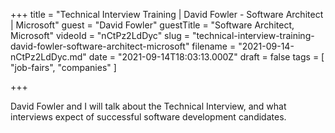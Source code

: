 +++
title = "Technical Interview Training | David Fowler - Software Architect | Microsoft"
guest = "David Fowler"
guestTitle = "Software Architect, Microsoft"
videoId = "nCtPz2LdDyc"
slug = "technical-interview-training-david-fowler-software-architect-microsoft"
filename = "2021-09-14-nCtPz2LdDyc.md"
date = "2021-09-14T18:03:13.000Z"
draft = false
tags = [ "job-fairs", "companies" ]

+++

David Fowler and I will talk about the Technical Interview, and what interviews expect of successful software development candidates.
